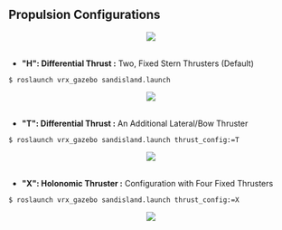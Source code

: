 ## Propulsion Configurations

<div align=center>

<img src="https://bitbucket.org/repo/BgXLzgM/images/2101300599-Propulsion%20Options.png"/><br></br>

</div> 

* __"H": Differential Thrust :__ Two, Fixed Stern Thrusters (Default)
```console
$ roslaunch vrx_gazebo sandisland.launch
```

<div align=center>

<img src="https://bitbucket.org/repo/BgXLzgM/images/3341119966-wamv_full_H.png"/><br></br>

</div> 

* __"T": Differential Thrust :__ An Additional Lateral/Bow Thruster
```console
$ roslaunch vrx_gazebo sandisland.launch thrust_config:=T
```

<div align=center>

<img src="https://bitbucket.org/repo/BgXLzgM/images/3753451461-wamv_full_t.png"/><br></br>

</div> 

* __"X": Holonomic Thruster :__ Configuration with Four Fixed Thrusters
```console
$ roslaunch vrx_gazebo sandisland.launch thrust_config:=X
```

<div align=center>

<img src="https://bitbucket.org/repo/BgXLzgM/images/1776480031-wamv_full_x.png"/><br></br>

</div> 
